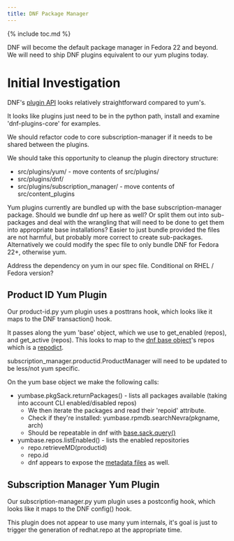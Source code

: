 ```yaml
---
title: DNF Package Manager
---
```

{% include toc.md %}

DNF will become the default package manager in Fedora 22 and beyond. We will need to ship DNF plugins equivalent to our yum plugins today.

# Initial Investigation

DNF's [plugin API](http://dnf.readthedocs.io/en/latest/api_plugins.html) looks relatively straightforward compared to yum's.

It looks like plugins just need to be in the python path, install and examine 'dnf-plugins-core' for examples.

We should refactor code to core subscription-manager if it needs to be shared between the plugins.

We should take this opportunity to cleanup the plugin directory structure:

* src/plugins/yum/ - move contents of src/plugins/
* src/plugins/dnf/
* src/plugins/subscription_manager/ - move contents of src/content_plugins

Yum plugins currently are bundled up with the base subscription-manager package. Should we bundle dnf up here as well? Or split them out into sub-packages and deal with the wrangling that will need to be done to get them into appropriate base installations? Easier to just bundle provided the files are not harmful, but probably more correct to create sub-packages. Alternatively we could modify the spec file to only bundle DNF for Fedora 22+, otherwise yum.

Address the dependency on yum in our spec file. Conditional on RHEL / Fedora version?



## Product ID Yum Plugin

Our product-id.py yum plugin uses a posttrans hook, which looks like it maps to the DNF transaction() hook.

It passes along the yum 'base' object, which we use to get_enabled (repos), and get_active (repos). This looks to map to the [dnf base object](http://dnf.readthedocs.io/en/latest/api_base.html)'s repos which is a [repodict](http://dnf.readthedocs.io/en/latest/api_repos.html#dnf.repodict.RepoDict).

subscription_manager.productid.ProductManager will need to be updated to be less/not yum specific.

On the yum base object we make the following calls:

* yumbase.pkgSack.returnPackages() - lists all packages available (taking into account CLI enabled/disabled repos)
  * We then iterate the packages and read their 'repoid' attribute.
  * Check if they're installed: yumbase.rpmdb.searchNevra(pkgname, arch)
  * Should be repeatable in dnf with [base.sack.query()](http://dnf.readthedocs.io/en/latest/api_queries.html#dnf.query.Query)
* yumbase.repos.listEnabled() - lists the enabled repositories
  * repo.retrieveMD(productid)
  * repo.id
  * dnf appears to expose the [metadata files](http://dnf.readthedocs.io/en/latest/api_repos.html#dnf.repo.Metadata) as well.

## Subscription Manager Yum Plugin

Our subscription-manager.py yum plugin uses a postconfig hook, which looks like it maps to the DNF config() hook.

This plugin does not appear to use many yum internals, it's goal is just to trigger the generation of redhat.repo at the appropriate time.



